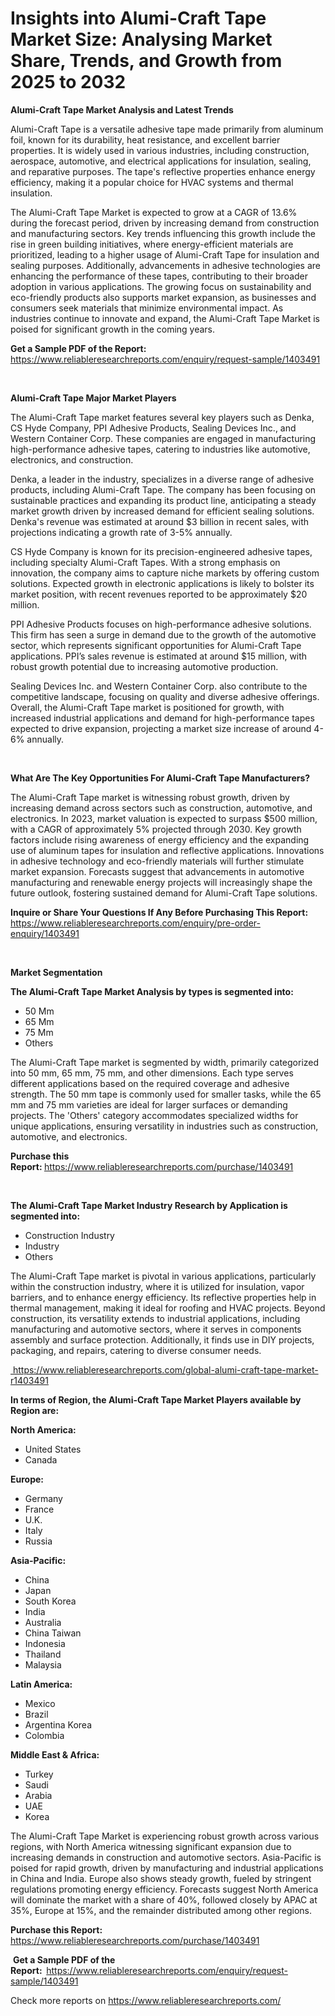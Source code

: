 <p><h1>Insights into Alumi-Craft Tape Market Size: Analysing Market Share, Trends, and Growth from 2025 to 2032</h1></p><p><strong>Alumi-Craft Tape Market Analysis and Latest Trends</strong></p>
<p><p>Alumi-Craft Tape is a versatile adhesive tape made primarily from aluminum foil, known for its durability, heat resistance, and excellent barrier properties. It is widely used in various industries, including construction, aerospace, automotive, and electrical applications for insulation, sealing, and reparative purposes. The tape's reflective properties enhance energy efficiency, making it a popular choice for HVAC systems and thermal insulation.</p><p>The Alumi-Craft Tape Market is expected to grow at a CAGR of 13.6% during the forecast period, driven by increasing demand from construction and manufacturing sectors. Key trends influencing this growth include the rise in green building initiatives, where energy-efficient materials are prioritized, leading to a higher usage of Alumi-Craft Tape for insulation and sealing purposes. Additionally, advancements in adhesive technologies are enhancing the performance of these tapes, contributing to their broader adoption in various applications. The growing focus on sustainability and eco-friendly products also supports market expansion, as businesses and consumers seek materials that minimize environmental impact. As industries continue to innovate and expand, the Alumi-Craft Tape Market is poised for significant growth in the coming years.</p></p>
<p><strong>Get a Sample PDF of the Report:&nbsp;</strong> <a href="https://www.reliableresearchreports.com/enquiry/request-sample/1403491?utm_campaign=3542&utm_medium=2&utm_source=Github&utm_content=ia&utm_term=28032025&utm_id=alumi-craft-tape">https://www.reliableresearchreports.com/enquiry/request-sample/1403491</a></p>
<p>&nbsp;</p>
<p><strong>Alumi-Craft Tape Major Market Players</strong></p>
<p><p>The Alumi-Craft Tape market features several key players such as Denka, CS Hyde Company, PPI Adhesive Products, Sealing Devices Inc., and Western Container Corp. These companies are engaged in manufacturing high-performance adhesive tapes, catering to industries like automotive, electronics, and construction.</p><p>Denka, a leader in the industry, specializes in a diverse range of adhesive products, including Alumi-Craft Tape. The company has been focusing on sustainable practices and expanding its product line, anticipating a steady market growth driven by increased demand for efficient sealing solutions. Denka's revenue was estimated at around $3 billion in recent sales, with projections indicating a growth rate of 3-5% annually.</p><p>CS Hyde Company is known for its precision-engineered adhesive tapes, including specialty Alumi-Craft Tapes. With a strong emphasis on innovation, the company aims to capture niche markets by offering custom solutions. Expected growth in electronic applications is likely to bolster its market position, with recent revenues reported to be approximately $20 million.</p><p>PPI Adhesive Products focuses on high-performance adhesive solutions. This firm has seen a surge in demand due to the growth of the automotive sector, which represents significant opportunities for Alumi-Craft Tape applications. PPI’s sales revenue is estimated at around $15 million, with robust growth potential due to increasing automotive production.</p><p>Sealing Devices Inc. and Western Container Corp. also contribute to the competitive landscape, focusing on quality and diverse adhesive offerings. Overall, the Alumi-Craft Tape market is positioned for growth, with increased industrial applications and demand for high-performance tapes expected to drive expansion, projecting a market size increase of around 4-6% annually.</p></p>
<p>&nbsp;</p>
<p><strong>What Are The Key Opportunities For Alumi-Craft Tape Manufacturers?</strong></p>
<p><p>The Alumi-Craft Tape market is witnessing robust growth, driven by increasing demand across sectors such as construction, automotive, and electronics. In 2023, market valuation is expected to surpass $500 million, with a CAGR of approximately 5% projected through 2030. Key growth factors include rising awareness of energy efficiency and the expanding use of aluminum tapes for insulation and reflective applications. Innovations in adhesive technology and eco-friendly materials will further stimulate market expansion. Forecasts suggest that advancements in automotive manufacturing and renewable energy projects will increasingly shape the future outlook, fostering sustained demand for Alumi-Craft Tape solutions.</p></p>
<p><strong>Inquire or Share Your Questions If Any Before Purchasing This Report:</strong> <a href="https://www.reliableresearchreports.com/enquiry/pre-order-enquiry/1403491?utm_campaign=3542&utm_medium=2&utm_source=Github&utm_content=ia&utm_term=28032025&utm_id=alumi-craft-tape">https://www.reliableresearchreports.com/enquiry/pre-order-enquiry/1403491</a></p>
<p>&nbsp;</p>
<p><strong>Market Segmentation</strong></p>
<p><strong>The Alumi-Craft Tape Market Analysis by types is segmented into:</strong></p>
<p><ul><li>50 Mm</li><li>65 Mm</li><li>75 Mm</li><li>Others</li></ul></p>
<p><p>The Alumi-Craft Tape market is segmented by width, primarily categorized into 50 mm, 65 mm, 75 mm, and other dimensions. Each type serves different applications based on the required coverage and adhesive strength. The 50 mm tape is commonly used for smaller tasks, while the 65 mm and 75 mm varieties are ideal for larger surfaces or demanding projects. The 'Others' category accommodates specialized widths for unique applications, ensuring versatility in industries such as construction, automotive, and electronics.</p></p>
<p><strong>Purchase this Report:&nbsp;</strong><a href="https://www.reliableresearchreports.com/purchase/1403491?utm_campaign=3542&utm_medium=2&utm_source=Github&utm_content=ia&utm_term=28032025&utm_id=alumi-craft-tape">https://www.reliableresearchreports.com/purchase/1403491</a></p>
<p>&nbsp;</p>
<p><strong>The Alumi-Craft Tape Market Industry Research by Application is segmented into:</strong></p>
<p><ul><li>Construction Industry</li><li>Industry</li><li>Others</li></ul></p>
<p><p>The Alumi-Craft Tape market is pivotal in various applications, particularly within the construction industry, where it is utilized for insulation, vapor barriers, and to enhance energy efficiency. Its reflective properties help in thermal management, making it ideal for roofing and HVAC projects. Beyond construction, its versatility extends to industrial applications, including manufacturing and automotive sectors, where it serves in components assembly and surface protection. Additionally, it finds use in DIY projects, packaging, and repairs, catering to diverse consumer needs.</p></p>
<p><a href="https://www.reliableresearchreports.com/global-alumi-craft-tape-market-r1403491?utm_campaign=3542&utm_medium=2&utm_source=Github&utm_content=ia&utm_term=28032025&utm_id=alumi-craft-tape">&nbsp;https://www.reliableresearchreports.com/global-alumi-craft-tape-market-r1403491</a></p>
<p><strong>In terms of Region, the Alumi-Craft Tape Market Players available by Region are:</strong></p>
<p>
    <p> <strong> North America: </strong>
        <ul>
            <li>United States</li>
            <li>Canada</li>
        </ul>
        </p> 
    <p> <strong> Europe: </strong>
        <ul>
            <li>Germany</li>
            <li>France</li>
            <li>U.K.</li>
            <li>Italy</li>
            <li>Russia</li>
        </ul>
        </p> 
    <p> <strong> Asia-Pacific: </strong>
        <ul>
            <li>China</li>
            <li>Japan</li>
            <li>South Korea</li>
            <li>India</li>
            <li>Australia</li>
            <li>China Taiwan</li>
            <li>Indonesia</li>
            <li>Thailand</li>
            <li>Malaysia</li>
        </ul>
        </p> 
    <p> <strong> Latin America: </strong>
        <ul>
            <li>Mexico</li>
            <li>Brazil</li>
            <li>Argentina Korea</li>
            <li>Colombia</li>
        </ul>
        </p> 
    <p> <strong> Middle East & Africa: </strong>
        <ul>
            <li>Turkey</li>
            <li>Saudi</li>
            <li>Arabia</li>
            <li>UAE</li>
            <li>Korea</li>
        </ul>
    </p>
    </p>
<p><p>The Alumi-Craft Tape Market is experiencing robust growth across various regions, with North America witnessing significant expansion due to increasing demands in construction and automotive sectors. Asia-Pacific is poised for rapid growth, driven by manufacturing and industrial applications in China and India. Europe also shows steady growth, fueled by stringent regulations promoting energy efficiency. Forecasts suggest North America will dominate the market with a share of 40%, followed closely by APAC at 35%, Europe at 15%, and the remainder distributed among other regions.</p></p>
<p><strong>Purchase this Report: </strong><a href="https://www.reliableresearchreports.com/purchase/1403491?utm_campaign=3542&utm_medium=2&utm_source=Github&utm_content=ia&utm_term=28032025&utm_id=alumi-craft-tape">https://www.reliableresearchreports.com/purchase/1403491</a></p>
<p>&nbsp;<strong>Get a Sample PDF of the Report:&nbsp;&nbsp;</strong><a href="https://www.reliableresearchreports.com/enquiry/request-sample/1403491?utm_campaign=3542&utm_medium=2&utm_source=Github&utm_content=ia&utm_term=28032025&utm_id=alumi-craft-tape">https://www.reliableresearchreports.com/enquiry/request-sample/1403491</a></p>
<p><strong></strong></p>
<p>Check more reports on <a href="https://www.reliableresearchreports.com/?utm_campaign=3542&utm_medium=2&utm_source=Github&utm_content=ia&utm_term=28032025&utm_id=alumi-craft-tape">https://www.reliableresearchreports.com/</a></p>